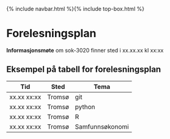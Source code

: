 {% include navbar.html %}{% include top-box.html %}
# Forelesningsplan  

**Informasjonsmøte** om sok-3020 finner sted i xx.xx.xx kl xx:xx    


## Eksempel på tabell for forelesningsplan

| Tid            | Sted            | Tema               |
|----------------|-----------------|--------------------|
|xx.xx  xx:xx    |Tromsø           |git                 |
|xx.xx  xx:xx    |Tromsø           |python              |
|xx.xx  xx:xx    |Tromsø           |R                   |
|xx.xx  xx:xx    |Tromsø           |Samfunnsøkonomi     |
   





